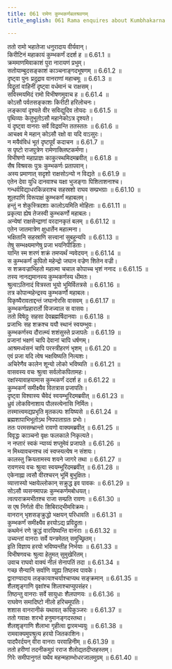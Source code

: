 ```yaml
---
title: 061 रामेण कुम्भकर्णबलश्रवणम्
title_english: 061 Rama enquires about Kumbhakarna

---
```

<div class="audioEmbed"  caption="श्रीराम-हरिसीताराममूर्ति-घनपाठिभ्यां वचनम्" src="https://archive.org/download/Ramayana-recitation-Sriram-harisItArAmamUrti-Ghanapaati-v2/Kanda_6/Kanda_6_YK-061-Rama_enquires_about_Kumbhakarna__0.mp3"></div>

ततो रामो भहातेजा धनुरादाय वीर्यवान्।  
किरीटिनं महाकायं कुम्भकर्णं ददर्श ह ॥ 6.61.1 ॥   
क्रममाणमिवाकाशं पुरा नारायणं प्रभुम्।  
सतोयाम्बुदसङ्काशं काञ्चनाङ्गदभूषणम् ॥ 6.61.2 ॥   
दृष्ट्वा पुनः प्रदुद्राव वानराणां महाचमूः ॥ 6.61.3 ॥   
विद्रुतां वाहिनीं दृष्ट्वा वर्धमानं च राक्षसम्।  
सविस्मयमिदं रामो विभीषणमुवाच ह ॥ 6.61.4 ॥   
कोऽसौ पर्वतसङ्काशः किरीटी हरिलोचनः।  
लङ्कायां दृश्यते वीर सविद्युदिव तोयदः ॥ 6.61.5 ॥   
पृथिव्याः केतुभूतोऽसौ महानेकोऽत्र दृश्यते।  
यं दृष्ट्वा वानराः सर्वे विद्रवन्ति ततस्ततः ॥ 6.61.6 ॥   
आचक्ष्व मे महान् कोऽसौ रक्षो वा यदि वाऽसुरः।  
न मयैवंविधं भूतं दृष्टपूर्वं कदाचन ॥ 6.61.7 ॥   
स पृष्टो राजपुत्रेण रामेणाक्लिष्टकर्मणा।  
विभीषणो महाप्राज्ञः काकुत्स्थमिदमब्रवीत् ॥ 6.61.8 ॥   
सैष विश्रवसः पुत्रः कुम्भकर्णः प्रतापवान्।  
अस्य प्रमाणात् सदृशो राक्षसोऽन्यो न विद्यते ॥ 6.61.9 ॥   
एतेन देवा युधि दानवाश्च यक्षा भुजङ्गाः पिशिताशनाश्च।  
गन्धर्वविद्याधरकिन्नराश्च सहस्रशो राघव सम्प्रभग्राः ॥ 6.61.10 ॥   
शूलपाणिं विरूपाक्षं कुम्भकर्णं महाबलम्।  
हन्तुं न शेकुस्त्रिदशाः कालोऽयमिति मोहिताः ॥ 6.61.11 ॥   
प्रकृत्या ह्येष तेजस्वी कुम्भकर्णो महाबलः।  
अन्येषां राक्षसेन्द्राणां वरदानकृतं बलम् ॥ 6.61.12 ॥   
एतेन जातमात्रेण क्षुधार्तेन महात्मना।  
भक्षितानि सहस्राणि सत्त्वानां सुबहून्यपि ॥ 6.61.13 ॥   
तेषु सम्भक्ष्यमाणेषु प्रजा भयनिपीडिताः।  
यान्ति स्म शरणं शक्रं तमप्यर्थं न्यवेदयन् ॥ 6.61.14 ॥   
स कुम्भकर्णं कुपितो महेन्द्रो जघान वज्रेण शितेन वज्री।  
स शक्रवज्राभिहतो महात्मा चचाल कोपाच्च भृशं ननाद ॥ 6.61.15 ॥   
तस्य नानद्यमानस्य कुम्भकर्णस्य धीमतः।  
श्रुत्वाऽतिनादं वित्रस्ता भूयो भूमिर्वितत्रसे ॥ 6.61.16 ॥   
तत्र कोपान्महेन्द्रस्य कुम्भकर्णो महाबलः।  
विकृष्यैरावताद्दन्तं जघानोरसि वासवम् ॥ 6.61.17 ॥   
कुम्भकर्णप्रहारार्तो विजज्वाल स वासवः।  
ततो विषेदुः सहसा देवब्रह्मर्षिदानवाः ॥ 6.61.18 ॥   
प्रजाभिः सह शक्रश्च ययौ स्थानं स्वयम्भुवः।  
कुम्भकर्णस्य दौरात्म्यं शशंसुस्ते प्रजापतेः ॥ 6.61.19 ॥   
प्रजानां भक्षणं चापि देवानां चापि धर्षणम्।  
आश्रमध्वंसनं चापि परस्त्रीहरणं भृशम् ॥ 6.61.20 ॥   
एवं प्रजा यदि त्वेष भक्षयिष्यति नित्यशः।  
अचिरेणैव कालेन शून्यो लोको भविष्यति ॥ 6.61.21 ॥   
वासवस्य वचः श्रुत्वा सर्वलोकपितामहः।  
रक्षांस्यावाहयामास कुम्भकर्णं ददर्श ह ॥ 6.61.22 ॥   
कुम्भकर्णं समीक्ष्यैव वितत्रास प्रजापतिः।  
दृष्ट्वा विश्वास्य चैवेदं स्वयम्भूरिदमब्रवीत् ॥ 6.61.23 ॥   
ध्रुवं लोकविनाशाय पौलस्त्येनासि निर्मितः।  
तस्मात्त्वमद्यप्रभृति मृतकल्पः शयिष्यसे ॥ 6.61.24 ॥   
ब्रह्मशापाभिभूतोऽथ निपपाताग्रतः प्रभोः।  
ततः परमसम्भ्रान्तो रावणो वाक्यमब्रवीत् ॥ 6.61.25 ॥   
विवृद्धः काञ्चनो वृक्षः फलकाले निकृत्यते।  
न नप्तारं स्वकं न्याय्यं शप्तुमेवं प्रजापते ॥ 6.61.26 ॥   
न मिथ्यावचनश्च त्वं स्वप्स्यत्येष न संशयः।  
कालस्तु क्रियतामस्य शयने जागरे तथा ॥ 6.61.27 ॥   
रावणस्य वचः श्रुत्वा स्वयम्भूरिदमब्रवीत् ॥ 6.61.28 ॥   
एकेनाह्ना त्वसौ वीरश्चरन् भूमिं बुभुक्षितः।  
व्यात्तास्यो भक्षयेल्लोकान् सक्रुद्ध इव पावकः ॥ 6.61.29 ॥   
सोऽसौ व्यसनमापन्नः कुम्भकर्णमबोधयत्।  
त्वत्पराक्रमभीतश्च राजा सम्प्रति रावणः ॥ 6.61.30 ॥   
स एष निर्गतो वीरः शिबिराद्भीमविक्रमः।  
वानरान् भृशसङ्क्रुद्धो भक्षयन् परिधावति ॥ 6.61.31 ॥   
कुम्भकर्णं समीक्ष्यैव हरयोऽद्य प्रविद्रुताः।  
कथमेनं रणे क्रुद्धं वारयिष्यन्ति वानराः ॥ 6.61.32 ॥   
उच्यन्तां वानराः सर्वे यन्त्रमेतत् समुच्छ्रितम्।  
इति विज्ञाय हरयो भविष्यन्तीह निर्भयाः ॥ 6.61.33 ॥   
विभीषणवचः श्रुत्वा हेतुमत् सुमुखेरितम्।  
उवाच राघवो वाक्यं नीलं सेनापतिं तदा ॥ 6.61.34 ॥   
गच्छ सैन्यानि सर्वाणि व्यूह्य तिष्ठस्व पावके।  
द्वाराण्यादाय लङ्कायाश्चर्याश्चाप्यथ सङ्क्रमान् ॥ 6.61.35 ॥   
शैलशृङ्गाणि वृक्षांश्च शिलाश्चाप्युपसंहर।  
तिष्ठन्तु वानराः सर्वे सायुधाः शैलपाणयः ॥ 6.61.36 ॥   
राघवेण समादिष्टो नीलो हरिचमूपतिः।  
शशास वानरानीकं यथावत् कपिकुञ्जरः ॥ 6.61.37 ॥   
ततो गवाक्षः शरभो हनुमानङ्गदस्तथा।  
शैलशृङ्गाणि शैलाभा गृहीत्वा द्वारमभ्ययुः ॥ 6.61.38 ॥   
रामवाक्यमुपश्रुत्य हरयो जितकाशिनः।  
पादपैरर्दयन् वीरा वानराः परवाहिनीम् ॥ 6.61.39 ॥   
ततो हरीणां तदनीकमुग्रं रराज शैलोद्यतदीप्तहस्तम्।  
गिरेः समीपानुगतं यथैव महन्महाम्भोधरजालमुग्रम् ॥ 6.61.40 ॥   